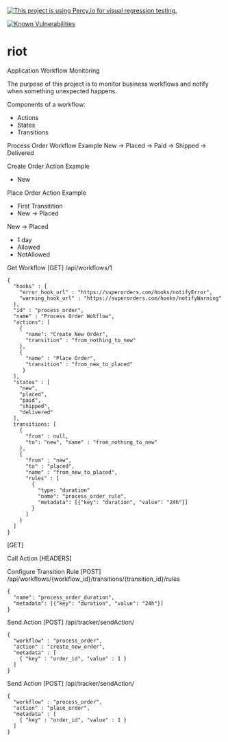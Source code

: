 [![This project is using Percy.io for visual regression testing.](https://percy.io/static/images/percy-badge.svg)](https://percy.io/Shaken-Bytes/riot-dashboard)

[![Known Vulnerabilities](https://snyk.io/test/github/shakenbytes/riot/badge.svg?targetFile=package.json)](https://snyk.io/test/github/shakenbytes/riot?targetFile=package.json)

# riot
Application Workflow Monitoring

The purpose of this project is to monitor business workflows and notify when something unexpected happens.


Components of a workflow:
- Actions
- States
- Transitions

Process Order Workflow Example
New -> Placed -> Paid -> Shipped -> Delivered


Create Order Action Example
- New

Place Order Action Example
- First Transitition
- New -> Placed


New -> Placed
- 1 day
- Allowed
- NotAllowed

Get Workflow
[GET] /api/workflows/1
```
{
  "hooks" : {
    "error_hook_url" : "https://superorders.com/hooks/notifyError",
    "warning_hook_url" : "https://superorders.com/hooks/notifyWarning"
  },
  "id" : "process_order",
  "name" : "Process Order Wokflow",
  "actions": [
    {
      "name": "Create New Order",
      "transition" : "from_nothing_to_new"
    },
    {
      "name" : "Place Order",
      "transition" : "from_new_to_placed"
     }
  ],
  "states" : [
    "new",
    "placed",
    "paid",
    "shipped",
    "delivered"
  ],
  transitions: [
    {
      "from" : null,
      "to": "new", "name" : "from_nothing_to_new"
    },
    {
      "from" : "new",
      "to" : "placed",
      "name" : "from_new_to_placed",
      "rules" : [
        {
          "type: "duration"
          "name": "process_order_rule",
          "metadata": [{"key": "duration", "value": "24h"}]
        }
      ]
    }
  ]
}
```
[GET]

Call Action
[HEADERS]

Configure Transition Rule
[POST] /api/workflows/{workflow_id}/transitions/{transition_id}/rules
```
{
  "name": "process_order_duration",
  "metadata": [{"key": "duration", "value": "24h"}]
}
```

Send Action
[POST] /api/tracker/sendAction/

```
{
  "workflow" : "process_order",
  "action" : "create_new_order",
  "metadata" : [
    { "key" : "order_id", "value" : 1 }
  ]
}
```
Send Action
[POST] /api/tracker/sendAction/

```
{
  "workflow" : "process_order",
  "action" : "place_order",
  "metadata" : [
    { "key" : "order_id", "value" : 1 }
  ]
}
```
